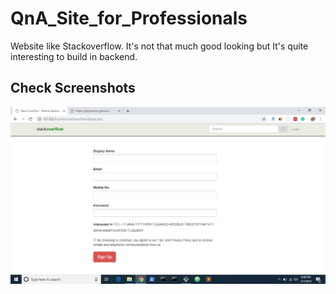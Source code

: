 # QnA_Site_for_Professionals
Website like Stackoverflow. It's not that much good looking but It's quite interesting to build in backend.

## Check Screenshots
![sc1](screenshot_(1).png)
